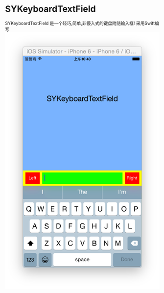 # SYKeyboardTextField
SYKeyboardTextField 是一个轻巧,简单,非侵入式的键盘附随输入框! 采用Swift编写
 ![image](https://github.com/441088327/SYKeyboardTextField/blob/master/Snip20150129_1.png)
